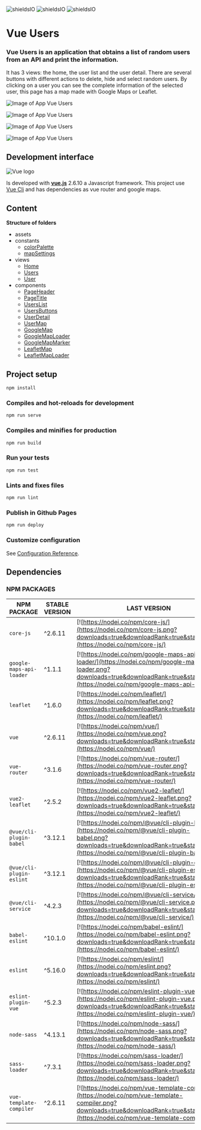 ![shieldsIO](https://img.shields.io/github/issues/beatrizsmerino/vue-users)
![shieldsIO](https://img.shields.io/github/forks/beatrizsmerino/vue-users)
![shieldsIO](https://img.shields.io/github/stars/beatrizsmerino/vue-users)

# Vue Users

### Vue Users is an application that obtains a list of random users from an API and print the information.

It has 3 views: the home, the user list and the user detail. There are several buttons with different actions to delete, hide and select random users. By clicking on a user you can see the complete information of the selected user, this page has a map made with Google Maps or Leaflet.


![Image of App Vue Users](https://github.com/beatrizsmerino/vue-users/blob/master/doc/images/vue-users-1.png)

![Image of App Vue Users](https://github.com/beatrizsmerino/vue-users/blob/master/doc/images/vue-users-2.png)

![Image of App Vue Users](https://github.com/beatrizsmerino/vue-users/blob/master/doc/images/vue-users-3.png)

![Image of App Vue Users](https://github.com/beatrizsmerino/vue-users/blob/master/doc/images/vue-users-4.png)

## Development interface

![Vue logo](https://github.com/beatrizsmerino/vue-users/blob/master/doc/images/vue-js-2.jpg)

Is developed with **[vue.js](https://vuejs.org/)** 2.6.10 a Javascript framework. This project use [Vue Cli](https://cli.vuejs.org/) and has dependencies as vue router and google maps.

## Content

**Structure of folders**

-   assets
-   constants
    -   [colorPalette](https://github.com/beatrizsmerino/vue-users/blob/master/src/constants/colorPalette.js)
    -   [mapSettings](https://github.com/beatrizsmerino/vue-users/blob/master/src/constants/mapSettings.js)
-   views
    -   [Home](https://github.com/beatrizsmerino/vue-users/blob/master/src/views/Home.vue)
    -   [Users](https://github.com/beatrizsmerino/vue-users/blob/master/src/views/Users.vue)
    -   [User](https://github.com/beatrizsmerino/vue-users/blob/master/src/views/User.vue)
-   components
    -   [PageHeader](https://github.com/beatrizsmerino/vue-users/blob/master/src/components/PageHeader.vue)
    -   [PageTitle](https://github.com/beatrizsmerino/vue-users/blob/master/src/components/PageTitle.vue)
    -   [UsersList](https://github.com/beatrizsmerino/vue-users/blob/master/src/components/UsersList.vue)
    -   [UsersButtons](https://github.com/beatrizsmerino/vue-users/blob/master/src/components/UsersButtons.vue)
    -   [UserDetail](https://github.com/beatrizsmerino/vue-users/blob/master/src/components/UserDetail.vue)
    -   [UserMap](https://github.com/beatrizsmerino/vue-users/blob/master/src/components/UserMap.vue)
    -   [GoogleMap](https://github.com/beatrizsmerino/vue-users/blob/master/src/components/GoogleMap.vue)
    -   [GoogleMapLoader](https://github.com/beatrizsmerino/vue-users/blob/master/src/components/GoogleMapLoader.vue)
    -   [GoogleMapMarker](https://github.com/beatrizsmerino/vue-users/blob/master/src/components/GoogleMapMarker.vue)
    -   [LeafletMap](https://github.com/beatrizsmerino/vue-users/blob/master/src/components/LeafletMap.vue)
    -   [LeafletMapLoader](https://github.com/beatrizsmerino/vue-users/blob/master/src/components/LeafletMapLoader.vue)

## Project setup

```
npm install
```

### Compiles and hot-reloads for development

```
npm run serve
```

### Compiles and minifies for production

```
npm run build
```

### Run your tests

```
npm run test
```

### Lints and fixes files

```
npm run lint
```

### Publish in Github Pages

```
npm run deploy
```

### Customize configuration

See [Configuration Reference](https://cli.vuejs.org/config/).

## Dependencies

### NPM PACKAGES

| NPM PACKAGE              | STABLE VERSION | LAST VERSION                                                                                                                                                                                 |
| ------------------------ | -------------- | -------------------------------------------------------------------------------------------------------------------------------------------------------------------------------------------- |
| `core-js`                | ^2.6.11        | [![https://nodei.co/npm/core-js/](https://nodei.co/npm/core-js.png?downloads=true&downloadRank=true&stars=true)](https://nodei.co/npm/core-js/)                                              |
| `google-maps-api-loader` | ^1.1.1         | [![https://nodei.co/npm/google-maps-api-loader/](https://nodei.co/npm/google-maps-api-loader.png?downloads=true&downloadRank=true&stars=true)](https://nodei.co/npm/google-maps-api-loader/) |
| `leaflet`                | ^1.6.0         | [![https://nodei.co/npm/leaflet/](https://nodei.co/npm/leaflet.png?downloads=true&downloadRank=true&stars=true)](https://nodei.co/npm/leaflet/)                                              |
| `vue`                    | ^2.6.11        | [![https://nodei.co/npm/vue/](https://nodei.co/npm/vue.png?downloads=true&downloadRank=true&stars=true)](https://nodei.co/npm/vue/)                                                          |
| `vue-router`             | ^3.1.6         | [![https://nodei.co/npm/vue-router/](https://nodei.co/npm/vue-router.png?downloads=true&downloadRank=true&stars=true)](https://nodei.co/npm/vue-router/)                                     |
| `vue2-leaflet`           | ^2.5.2         | [![https://nodei.co/npm/vue2-leaflet/](https://nodei.co/npm/vue2-leaflet.png?downloads=true&downloadRank=true&stars=true)](https://nodei.co/npm/vue2-leaflet/)                               |
| `@vue/cli-plugin-babel`  | ^3.12.1        | [![https://nodei.co/npm/@vue/cli-plugin-babel/](https://nodei.co/npm/@vue/cli-plugin-babel.png?downloads=true&downloadRank=true&stars=true)](https://nodei.co/npm/@vue/cli-plugin-babel/)    |
| `@vue/cli-plugin-eslint` | ^3.12.1        | [![https://nodei.co/npm/@vue/cli-plugin-eslint/](https://nodei.co/npm/@vue/cli-plugin-eslint.png?downloads=true&downloadRank=true&stars=true)](https://nodei.co/npm/@vue/cli-plugin-eslint/) |
| `@vue/cli-service`       | ^4.2.3         | [![https://nodei.co/npm/@vue/cli-service/](https://nodei.co/npm/@vue/cli-service.png?downloads=true&downloadRank=true&stars=true)](https://nodei.co/npm/@vue/cli-service/)                   |
| `babel-eslint`           | ^10.1.0        | [![https://nodei.co/npm/babel-eslint/](https://nodei.co/npm/babel-eslint.png?downloads=true&downloadRank=true&stars=true)](https://nodei.co/npm/babel-eslint/)                               |
| `eslint`                 | ^5.16.0        | [![https://nodei.co/npm/eslint/](https://nodei.co/npm/eslint.png?downloads=true&downloadRank=true&stars=true)](https://nodei.co/npm/eslint/)                                                 |
| `eslint-plugin-vue`      | ^5.2.3         | [![https://nodei.co/npm/eslint-plugin-vue/](https://nodei.co/npm/eslint-plugin-vue.png?downloads=true&downloadRank=true&stars=true)](https://nodei.co/npm/eslint-plugin-vue/)                |
| `node-sass`              | ^4.13.1        | [![https://nodei.co/npm/node-sass/](https://nodei.co/npm/node-sass.png?downloads=true&downloadRank=true&stars=true)](https://nodei.co/npm/node-sass/)                                        |
| `sass-loader`            | ^7.3.1         | [![https://nodei.co/npm/sass-loader/](https://nodei.co/npm/sass-loader.png?downloads=true&downloadRank=true&stars=true)](https://nodei.co/npm/sass-loader/)                                  |
| `vue-template-compiler`  | ^2.6.11        | [![https://nodei.co/npm/vue-template-compiler/](https://nodei.co/npm/vue-template-compiler.png?downloads=true&downloadRank=true&stars=true)](https://nodei.co/npm/vue-template-compiler/)    |
